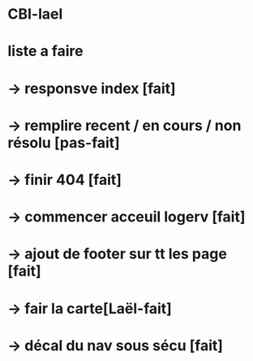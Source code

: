 # CBI-lael




# liste a faire
#  -> responsve index [fait]
#  -> remplire recent / en cours / non résolu [pas-fait]
#  -> finir 404 [fait]
#  -> commencer acceuil logerv [fait]
#  -> ajout de footer sur tt les page [fait]
#  -> fair la carte[Laël-fait]
#  -> décal du nav sous sécu [fait]